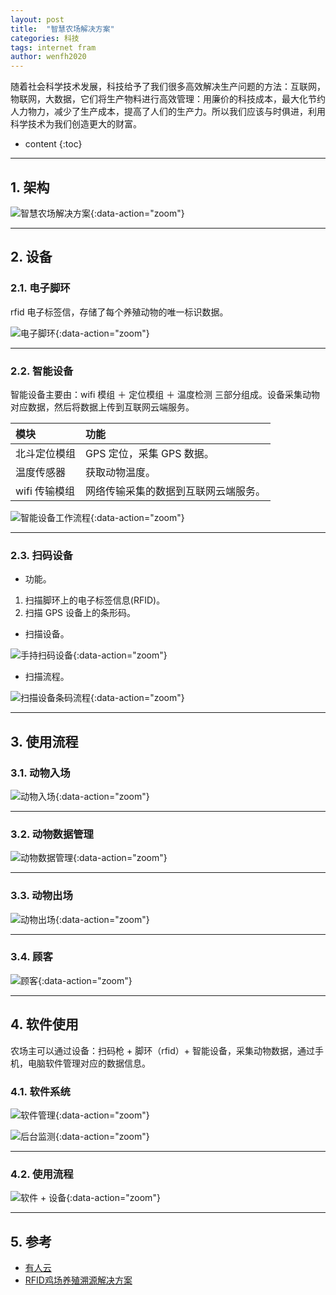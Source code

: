 ```yaml
---
layout: post
title:  "智慧农场解决方案"
categories: 科技
tags: internet fram
author: wenfh2020
---
```


随着社会科学技术发展，科技给予了我们很多高效解决生产问题的方法：互联网，物联网，大数据，它们将生产物料进行高效管理：用廉价的科技成本，最大化节约人力物力，减少了生产成本，提高了人们的生产力。所以我们应该与时俱进，利用科学技术为我们创造更大的财富。
 



* content
{:toc}

---

## 1. 架构

![智慧农场解决方案](/images/2020-09-24-10-03-27.png){:data-action="zoom"}

---

## 2. 设备

### 2.1. 电子脚环

rfid 电子标签信，存储了每个养殖动物的唯一标识数据。

![电子脚环](/images/2020-09-20-10-46-22.png){:data-action="zoom"}

---

### 2.2. 智能设备

智能设备主要由：wifi 模组 ＋ 定位模组 ＋ 温度检测 三部分组成。设备采集动物对应数据，然后将数据上传到互联网云端服务。

| 模块          | 功能                                 |
| :------------ | :----------------------------------- |
| 北斗定位模组  | GPS 定位，采集 GPS 数据。            |
| 温度传感器    | 获取动物温度。                       |
| wifi 传输模组 | 网络传输采集的数据到互联网云端服务。 |

![智能设备工作流程](/images/2020-09-24-10-07-57.png){:data-action="zoom"}

---

### 2.3. 扫码设备

* 功能。

1. 扫描脚环上的电子标签信息(RFID)。
2. 扫描 GPS 设备上的条形码。

* 扫描设备。

![手持扫码设备](/images/2020-09-20-10-25-01.png){:data-action="zoom"}

* 扫描流程。

![扫描设备条码流程](/images/2020-09-24-10-04-41.png){:data-action="zoom"}

---

## 3. 使用流程

### 3.1. 动物入场

![动物入场](/images/2020-09-24-09-55-30.png){:data-action="zoom"}

---

### 3.2. 动物数据管理

![动物数据管理](/images/2020-09-24-09-56-20.png){:data-action="zoom"}

---

### 3.3. 动物出场

![动物出场](/images/2020-09-24-09-56-58.png){:data-action="zoom"}

---

### 3.4. 顾客

![顾客](/images/2020-09-24-09-57-58.png){:data-action="zoom"}

---

## 4. 软件使用

农场主可以通过设备：扫码枪 + 脚环（rfid）+ 智能设备，采集动物数据，通过手机，电脑软件管理对应的数据信息。

### 4.1. 软件系统

![软件管理](/images/2020-09-22-13-59-23.png){:data-action="zoom"}

![后台监测](/images/2020-09-22-08-22-59.png){:data-action="zoom"}

---

### 4.2. 使用流程

![软件 + 设备](/images/2020-09-24-10-11-52.png){:data-action="zoom"}

---

## 5. 参考

* [有人云](http://cloud.usr.cn/)
* [RFID鸡场养殖溯源解决方案](http://www.adworldiot.com/nd.jsp?id=23#_np=105_332)
